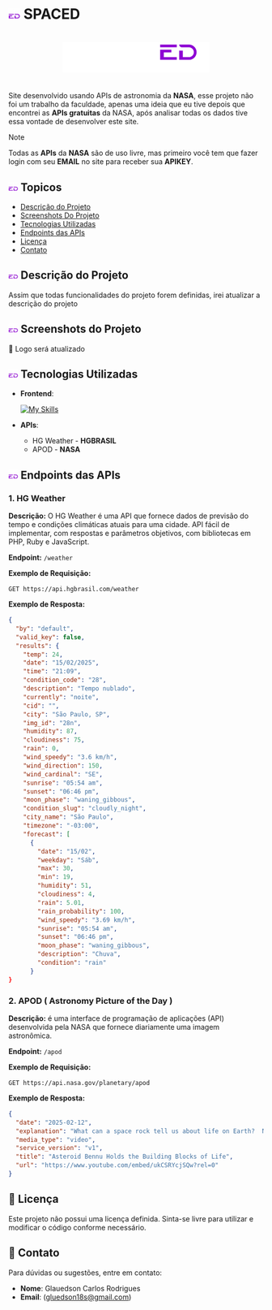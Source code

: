 # <img src="src/assets/icons/logo1x1.png" width="23px"> SPACED

<div align="center" style="padding: 20px 0" >

<img src= "src/assets/icons/SPACED-02.png" width=290px>
</div>

Site desenvolvido usando APIs de astronomia da **NASA**, esse projeto não foi um trabalho da faculdade, apenas uma ideia que eu tive depois que encontrei as **APIs gratuitas** da NASA, após analisar todas os dados tive essa vontade de desenvolver este site.

> [!NOTE]
> 
> Todas as **APIs** da **NASA** são de uso livre, mas primeiro você tem que fazer login com seu **EMAIL** no site para receber sua **APIKEY**.

## <img src="src/assets/icons/logo1x1.png" width=19 > Topicos

- [Descrição do Projeto](#descrição-do-projeto)
- [Screenshots Do Projeto](#screenshots-do-projeto)
- [Tecnologias Utilizadas](#tecnologias-utilizadas)
- [Endpoints das APIs](#endpoints-das-apis)
- [Licença](#licença)
- [Contato](#contato)

## <img src="src/assets/icons/logo1x1.png" width=19 > Descrição do Projeto

Assim que todas funcionalidades do projeto forem definidas, irei atualizar a descrição do projeto

## <img src="src/assets/icons/logo1x1.png" width=19 > Screenshots do Projeto

🚧 Logo será atualizado

## <img src="src/assets/icons/logo1x1.png" width=19 > Tecnologias Utilizadas

- **Frontend**:

  [![My Skills](https://skillicons.dev/icons?i=react,vite,css)](https://skillicons.dev)

- **APIs**:
  
  - HG Weather - **HGBRASIL**
  - APOD - **NASA**
  

## <img src="src/assets/icons/logo1x1.png" width=19 > Endpoints das APIs

### 1.  HG Weather

**Descrição:**
O HG Weather é uma API que fornece dados de previsão do tempo e condições climáticas atuais para uma cidade.
API fácil de implementar, com respostas e parâmetros objetivos, com bibliotecas em PHP, Ruby e JavaScript.

**Endpoint:** ``/weather``

**Exemplo de Requisição:**
```http
GET https://api.hgbrasil.com/weather
```

**Exemplo de Resposta:**
```json
{
  "by": "default",
  "valid_key": false,
  "results": {
    "temp": 24,
    "date": "15/02/2025",
    "time": "21:09",
    "condition_code": "28",
    "description": "Tempo nublado",
    "currently": "noite",
    "cid": "",
    "city": "São Paulo, SP",
    "img_id": "28n",
    "humidity": 87,
    "cloudiness": 75,
    "rain": 0,
    "wind_speedy": "3.6 km/h",
    "wind_direction": 150,
    "wind_cardinal": "SE",
    "sunrise": "05:54 am",
    "sunset": "06:46 pm",
    "moon_phase": "waning_gibbous",
    "condition_slug": "cloudly_night",
    "city_name": "São Paulo",
    "timezone": "-03:00",
    "forecast": [
      {
        "date": "15/02",
        "weekday": "Sáb",
        "max": 30,
        "min": 19,
        "humidity": 51,
        "cloudiness": 4,
        "rain": 5.01,
        "rain_probability": 100,
        "wind_speedy": "3.69 km/h",
        "sunrise": "05:54 am",
        "sunset": "06:46 pm",
        "moon_phase": "waning_gibbous",
        "description": "Chuva",
        "condition": "rain"
      }
}
```

### 2. APOD (  Astronomy Picture of the Day )

**Descrição:**
é uma interface de programação de aplicações (API) desenvolvida pela NASA que fornece diariamente uma imagem astronômica.

**Endpoint:** ``/apod``

**Exemplo de Requisição:**
```http
GET https://api.nasa.gov/planetary/apod
```

**Exemplo de Resposta:**
```json
{
  "date": "2025-02-12",
  "explanation": "What can a space rock tell us about life on Earth?  NASA's OSIRIS-REx spacecraft made a careful approach to the near-Earth asteroid 101955 Bennu in October of 2020 to collect surface samples.  In September 2023, the robotic spaceship returned these samples to Earth.  A recent analysis has shown, surprisingly, that the samples contained 14 out of the 20 known amino acids that are the essential building blocks of life.  The presence of the amino acids re-introduces a big question: Could life have originated in space?  However, the protein building blocks themselves held another surprise -- they contained an even mixture of left-handed and right-handed amino acids -- in contrast to our Earth which only has left-handed ones.  This raises another big question: Why does life on Earth have only left-handed amino acids?  Research on this is sure to continue.",
  "media_type": "video",
  "service_version": "v1",
  "title": "Asteroid Bennu Holds the Building Blocks of Life",
  "url": "https://www.youtube.com/embed/ukCSRYcjSQw?rel=0"
}
```

## 📄 Licença

Este projeto não possui uma licença definida. Sinta-se livre para utilizar e modificar o código conforme necessário.

## 📩 Contato

Para dúvidas ou sugestões, entre em contato:

- **Nome**: Glauedson Carlos Rodrigues
- **Email**: (gluedson18s@gmail.com)